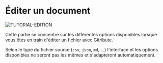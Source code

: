 
# Éditer un document

<div>
  <img
    alt="TUTORIAL-EDITION"
    src="https://raw.githubusercontent.com/multi-coop/vizboard-website-content/main/images/tutorial/commented/tutorial-edition.png"
    />
</div>

Cette partie se concentre sur les différentes options disponibles lorsque vous êtes en train d'éditer un fichier avec Gitribute.

Selon le type du fichier source (`csv`, `json`, `md`, ...) l'interface et les options disponibles ne seront pas les mêmes et s'adapteront automatiquement.
